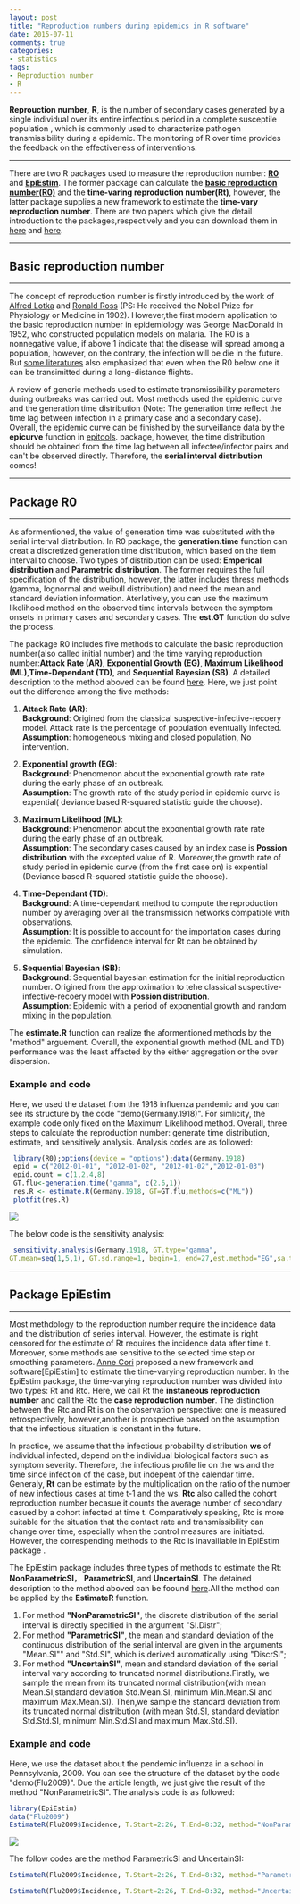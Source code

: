 ```yaml
---
layout: post
title: "Reproduction numbers during epidemics in R software"
date: 2015-07-11
comments: true
categories: 
- statistics
tags:
- Reproduction number
- R
---
```


**Reprouction number**, **R**, is the number of secondary cases generated by a single individual over its entire infectious period in a complete susceptile population , which is commonly used to characterize pathogen transmissibility during a epidemic. The monitoring of R over time provides the feedback on the effectiveness of interventions.

----------------------------------------------------------------------------

There are two R packages used to measure the reproduction number:  [**R0**](http://mirrors.ustc.edu.cn/CRAN/web/packages/R0/index.html) and [**EpiEstim**](http://mirrors.ustc.edu.cn/CRAN/web/packages/EpiEstim/index.html). The former package can calculate the [**basic reproduction number(R0)**](https://en.wikipedia.org/wiki/Basic_reproduction_number) and the **time-varing reproduction number(Rt)**, however, the latter package supplies a new framework to estimate the **time-vary reproduction number**. There are two papers which give the detail introduction to the packages,respectively and you can download them in [here](http://www.ncbi.nlm.nih.gov/pmc/articles/PMC3582628/pdf/1472-6947-12-147.pdf) and [here](http://www.researchgate.net/publication/256666227_A_New_Framework_and_Software_to_Estimate_Time-Varying_Reproduction_Numbers_During_Epidemics).

------------------------------------------------

## Basic reproduction number 

----------------------------------------------------

The concept of reproduction number is firstly introduced by the work of [Alfred Lotka](https://en.wikipedia.org/wiki/Alfred_Lotka) and [Ronald Ross](https://en.wikipedia.org/wiki/Ronald_Ross) (PS: He received the Nobel Prize for Physiology or Medicine in 1902). However,the first modern application to the basic reproduction number in epidemiology was George MacDonald in 1952, who constructed population models on malaria. The R0 is a nonnegative value, if above 1 indicate that the disease will spread among a population, however, on the contrary, the infection will be die in the future. But [some literatures](http://www.thelancet.com/pdfs/journals/laninf/PIIS1473-3099(13)70358-X.pdf) also emphasized that even when the R0 below one it can be transimitted during a long-distance flights. 


A review of generic methods used to estimate transmissibility parameters during outbreaks was carried out. Most methods used the epidemic curve and the generation time distribution (Note: The generation time reflect the time lag between infection in a primary case and a secondary case). Overall, the epidemic curve can be finished by the surveillance data by the **epicurve** function in [epitools](http://mirrors.ustc.edu.cn/CRAN/web/packages/epitools/index.html). package, however, the time distribution should be obtained from the time lag between all infectee/infector pairs and can't be observed directly. Therefore, the **serial interval distribution** comes! 

---------------------------------------

## Package R0

---------------------------------------------------

As aformentioned, the value of generation time was substituted with the serial interval distribution. In R0 package, the **generation.time** function can creat a discretized generation time distribution, which based on the tiem interval to choose. Two types of distribution can be used: **Emperical distribution** and **Parametric distribution**. The former requires the full specification of the distribution, however, the latter includes thress methods (gamma, lognormal and weibull distribution) and need the mean and standard deviation information. Aterlatively, you can use the maximum likelihood method on the observed time intervals between the symptom onsets in primary cases and secondary cases. The **est.GT** function do solve the process. 


The package R0 includes five methods to calculate the basic reproduction number(also called initial number) and the time varying reproduction number:**Attack Rate (AR)**, **Exponential Growth (EG)**, **Maximum Likelihood (ML)**,**Time-Dependant (TD)**, and **Sequential Bayesian (SB)**. A detailed description to the method aboved can be found [here](http://www.ncbi.nlm.nih.gov/pmc/articles/PMC3582628/pdf/1472-6947-12-147.pdf). Here, we just point out the difference among the five methods: 

   1. **Attack Rate (AR)**:   
   **Background**: Origined from the classical suspective-infective-recoery model. Attack rate is the percentage of population eventually infected.   
   **Assumption**: homogeneous mixing and closed population, No intervention.  
   
   2. **Exponential growth (EG)**:  
   **Background**: Phenomenon about the exponential growth rate rate during the early phase of an outbreak.  
   **Assumption**: The growth rate of the study period in epidemic curve is expential( deviance based R-squared statistic guide the choose).   
   
   3. **Maximum Likelihood (ML)**:  
    **Background**: Phenomenon about the exponential growth rate rate during the early phase of an outbreak.  
    **Assumption**: The secondary cases caused by an index case is **Possion distribution** with the excepted value of R. Moreover,the growth rate of study period in epidemic curve (from the first case on) is expential (Deviance based R-squared statistic guide the choose).
   
   4. **Time-Dependant (TD)**:  
   **Background**: A time-dependant method to compute the reproduction number by averaging over all the transmission networks compatible with observations.       
   **Assumption**: It is possible to account for the importation cases during the epidemic. The confidence interval for Rt can be obtained by simulation. 
   
   5. **Sequential Bayesian (SB)**:  
   **Background**: Sequential bayesian estimation for the initial reproduction number. Origined from the approximation to tehe classical suspective-infective-recoery model with **Possion distribution**.   
   **Assumption**:  Epidemic with a period of exponential growth and random mixing in the population. 
   
The **estimate.R** function can realize the aformentioned methods by the "method" arguement. Overall, the exponential growth method (ML and TD) performance was the least affacted by the either aggregation or the over dispersion. 

### Example and code

Here, we used the dataset from the 1918 influenza pandemic and you can see its structure by the code "demo(Germany.1918)". For simlicity, the example code only fixed on the Maximum Likelihood method. Overall, three steps to calculate the reproduction number: generate time distribution, estimate, and sensitively analysis. Analysis codes are as followed: 


```r
 library(R0);options(device = "options");data(Germany.1918) 
 epid = c("2012-01-01", "2012-01-02", "2012-01-02","2012-01-03")
 epid.count = c(1,2,4,8)
 GT.flu<-generation.time("gamma", c(2.6,1))  
 res.R <- estimate.R(Germany.1918, GT=GT.flu,methods=c("ML"))
 plotfit(res.R)
```

![](https://raw.githubusercontent.com/Spatial-R/en/gh-pages/images/R0/unnamed-chunk-1-1.png)

The below code is the sensitivity analysis:

```r
 sensitivity.analysis(Germany.1918, GT.type="gamma",
GT.mean=seq(1,5,1), GT.sd.range=1, begin=1, end=27,est.method="EG",sa.type="GT")
```

-----------------------------------------------------------

## Package EpiEstim

-----------------------------------------------------------

Most methdology to the reproduction number require the incidence data and the distribution of series interval. However, the estimate is right censored for the estimate of Rt requires the incidence data after time t. Moreover, some methods are sensitive to the selected time step or smoothing parameters. [Anne Cori](http://www.researchgate.net/profile/Anne_Cori2) proposed a new framework and software[EpiEstim] to estimate the time-varying reproduction number. In the EpiEstim package, the time-varying reproduction number was divided into two types: Rt and Rtc. Here, we call Rt the **instaneous reproduction number** and call the Rtc the **case reproduction number**. The distinction between the Rtc and Rt is on the observation perspective: one is measured retrospectively, however,another is prospective based on the assumption that the infectious situation is constant in the future. 

In practice, we assume that the infectious probability distribution **ws** of individual infected, depend on the individual biological factors such as symptom severity. Therefore, the infectious profile lie on the ws and the time since infection of the case, but indepent of the calendar time. Generaly, **Rt** can be estimate by the multiplication on the ratio of the number of new infectious cases at time t-1 and the ws. **Rtc** also called the cohort reproduction number becasue it counts the average number of secondary casued by a cohort infected at time t. Comparatively speaking, Rtc is more suitable for the situation that the contact rate and transmissibility can change over time, especially when the control measures are initiated. However, the correspending methods to the Rtc is inavailiable in EpiEstim package .   


The EpiEstim package includes three types of methods to estimate the Rt: **NonParametricSI**， **ParametricSI**, and **UncertainSI**. The detained description to the method aboved can be foound [here](http://aje.oxfordjournals.org/content/178/9/1505/suppl/DC1).All the method can be applied by the **EstimateR** function.  

   1. For method **"NonParametricSI"**, the discrete distribution of the serial interval is directly speciﬁed in the argument "SI.Distr";      
   2. For method **"ParametricSI"**, the mean and standard deviation of the continuous distribution of the serial interval are given in the arguments "Mean.SI"" and "Std.SI", which is derived automatically using "DiscrSI";   
   3. For method **"UncertainSI"**, mean and standard deviation of the serial interval vary according to truncated normal distributions.Firstly, we sample the mean from its truncated normal distribution(with mean Mean.SI,standard deviation Std.Mean.SI, minimum Min.Mean.SI and maximum Max.Mean.SI). Then,we sample the standard deviation from its truncated normal distribution (with mean Std.SI, standard deviation Std.Std.SI, minimum Min.Std.SI and maximum Max.Std.SI). 
   
### Example and code

Here, we use the dataset about the pendemic influenza in a school in Pennsylvania, 2009. You can see the structure of the dataset by the code "demo(Flu2009)". Due the article length, we just give the result of the method "NonParametricSI". The analysis code is as followed:

```r
library(EpiEstim)
data("Flu2009") 
EstimateR(Flu2009$Incidence, T.Start=2:26, T.End=8:32, method="NonParametricSI", SI.Distr=Flu2009$SI.Distr, plot=TRUE, leg.pos=xy.coords(1,3)) 
```

![](https://raw.githubusercontent.com/Spatial-R/en/gh-pages/images/R0/unnamed-chunk-2-1.png) 

The follow codes are the method ParametricSI and UncertainSI: 

```r
EstimateR(Flu2009$Incidence, T.Start=2:26, T.End=8:32, method="ParametricSI", Mean.SI=2.6, Std.SI=1.5, plot=TRUE) 

EstimateR(Flu2009$Incidence, T.Start=2:26, T.End=8:32, method="UncertainSI", Mean.SI=2.6, Std.Mean.SI=1, Min.Mean.SI=1, Max.Mean.SI=4.2, Std.SI=1.5, Std.Std.SI=0.5, Min.Std.SI=0.5, Max.Std.SI=2.5, n1=100, n2=100, plot=TRUE) 
```

   





